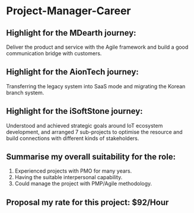 # Project-Manager-Career

## Highlight for the MDearth journey:
Deliver the product and service with the Agile framework and build a good communication bridge with customers.

## Highlight for the AionTech journey:
Transferring the legacy system into SaaS mode and migrating the Korean branch system.

## Highlight for the iSoftStone journey:
Understood and achieved strategic goals around IoT ecosystem development, and arranged 7 sub-projects to optimise the resource and build connections with different kinds of stakeholders.

## Summarise my overall suitability for the role:
1. Experienced projects with PMO for many years.
2. Having the suitable interpersonal capability.
3. Could manage the project with PMP/Agile methodology.

## Proposal my rate for this project: $92/Hour
